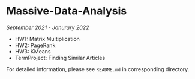 # Massive-Data-Analysis
*September 2021 - Janurary 2022*

- HW1: Matrix Multiplication
- HW2: PageRank
- HW3: KMeans
- TermProject: Finding Similar Articles

For detailed information, please see `README.md` in corresponding directory.
